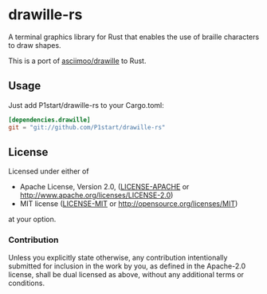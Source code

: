 drawille-rs
===========

A terminal graphics library for Rust that enables the use of braille characters
to draw shapes.

This is a port of [asciimoo/drawille](https://github.com/asciimoo/drawille) to Rust.

Usage
-----

Just add P1start/drawille-rs to your Cargo.toml:

```toml
[dependencies.drawille]
git = "git://github.com/P1start/drawille-rs"
```

## License

Licensed under either of

 * Apache License, Version 2.0, ([LICENSE-APACHE](LICENSE-APACHE) or http://www.apache.org/licenses/LICENSE-2.0)
 * MIT license ([LICENSE-MIT](LICENSE-MIT) or http://opensource.org/licenses/MIT)

at your option.

### Contribution

Unless you explicitly state otherwise, any contribution intentionally
submitted for inclusion in the work by you, as defined in the Apache-2.0
license, shall be dual licensed as above, without any additional terms or
conditions.

